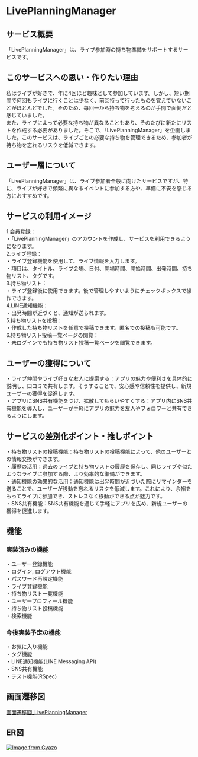 # LivePlanningManager

## サービス概要

「LivePlanningManager」は、ライブ参加時の持ち物準備をサポートするサービスです。

## このサービスへの思い・作りたい理由

私はライブが好きで、年に4回ほど趣味として参加しています。しかし、短い期間で何回もライブに行くことは少なく、前回持って行ったものを覚えていないことがほとんどでした。そのため、毎回一から持ち物を考えるのが手間で面倒だと感じていました。<br>
また、ライブによって必要な持ち物が異なることもあり、そのたびに新たにリストを作成する必要がありました。そこで、「LivePlanningManager」を企画しました。このサービスは、ライブごとの必要な持ち物を管理できるため、参加者が持ち物を忘れるリスクを低減できます。

## ユーザー層について

「LivePlanningManager」は、ライブ参加者全般に向けたサービスですが、特に、ライブが好きで頻繁に異なるイベントに参加する方や、準備に不安を感じる方におすすめです。

## サービスの利用イメージ

1.会員登録：<br>
  ・「LivePlanningManager」のアカウントを作成し、サービスを利用できるようになります。<br>
2.ライブ登録：<br>
  ・ライブ登録機能を使用して、ライブ情報を入力します。<br>
  ・項目は、タイトル、ライブ会場、日付、開場時間、開始時間、出発時間、持ち物リスト、タグです。<br>
3.持ち物リスト：<br>
  ・ライブ登録後に使用できます。後で管理しやすいようにチェックボックスで操作できます。<br>
4.LINE通知機能：<br>
  ・出発時間が近づくと、通知が送られます。<br>
5.持ち物リストを投稿：<br>
  ・作成した持ち物リストを任意で投稿できます。匿名での投稿も可能です。<br>
6.持ち物リスト投稿一覧ページの閲覧：<br>
  ・未ログインでも持ち物リスト投稿一覧ページを閲覧できます。

## ユーザーの獲得について

・ライブ仲間やライブ好きな友人に提案する：アプリの魅力や便利さを具体的に説明し、口コミで共有します。そうすることで、安心感や信頼性を提供し、新規ユーザーの獲得を促進します。<br>
・アプリにSNS共有機能をつけ、拡散してもらいやすくする：アプリ内にSNS共有機能を導入し、ユーザーが手軽にアプリの魅力を友人やフォロワーと共有できるようにします。

## サービスの差別化ポイント・推しポイント

・持ち物リストの投稿機能：持ち物リストの投稿機能によって、他のユーザーとの情報交換ができます。<br>
・履歴の活用：過去のライブと持ち物リストの履歴を保存し、同じライブや似たようなライブに参加する際、より効率的な準備ができます。<br>
・通知機能の効果的な活用：通知機能は出発時間が近づいた際にリマインダーを送ることで、ユーザーが移動を忘れるリスクを低減します。これにより、余裕をもってライブに参加でき、ストレスなく移動ができる点が魅力です。<br>
・SNS共有機能：SNS共有機能を通じて手軽にアプリを広め、新規ユーザーの獲得を促進します。

## 機能
### 実装済みの機能

・ユーザー登録機能<br>
・ログイン, ログアウト機能<br>
・パスワード再設定機能<br>
・ライブ登録機能<br>
・持ち物リスト一覧機能<br>
・ユーザープロフィール機能<br>
・持ち物リスト投稿機能<br>
・検索機能

### 今後実装予定の機能

・お気に入り機能<br>
・タグ機能<br>
・LINE通知機能(LINE Messaging API)<br>
・SNS共有機能<br>
・テスト機能(RSpec)

## 画面遷移図

[画面遷移図_LivePlanningManager](https://www.figma.com/file/CiZwj9zjqgAh3L7pqH49ap/LivePlanningManager?type=design&node-id=0%3A1&mode=design&t=o6Ubn2nYSTTa9klm-1)

## ER図

[![Image from Gyazo](https://i.gyazo.com/54959b0291061af33066770308ee1aea.png)](https://gyazo.com/54959b0291061af33066770308ee1aea)
